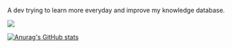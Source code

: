 A dev trying to learn more everyday and improve my knowledge database.

<img src="https://cdn.jsdelivr.net/gh/devicons/devicon/icons/react/react-original-wordmark.svg" />


[![Anurag's GitHub stats](https://github-readme-stats.vercel.app/api?username=rzMatheus&show_icons=true&theme=dracula)](https://github.com/anuraghazra/github-readme-stats)


<!--
**rzMatheus/rzMatheus** is a ✨ _special_ ✨ repository because its `README.md` (this file) appears on your GitHub profile.

Here are some ideas to get you started:

- 🔭 I’m currently working on ...
- 🌱 I’m currently learning ...
- 👯 I’m looking to collaborate on ...
- 🤔 I’m looking for help with ...
- 💬 Ask me about ...
- 📫 How to reach me: ...
- 😄 Pronouns: ...
- ⚡ Fun fact: ...
-->
